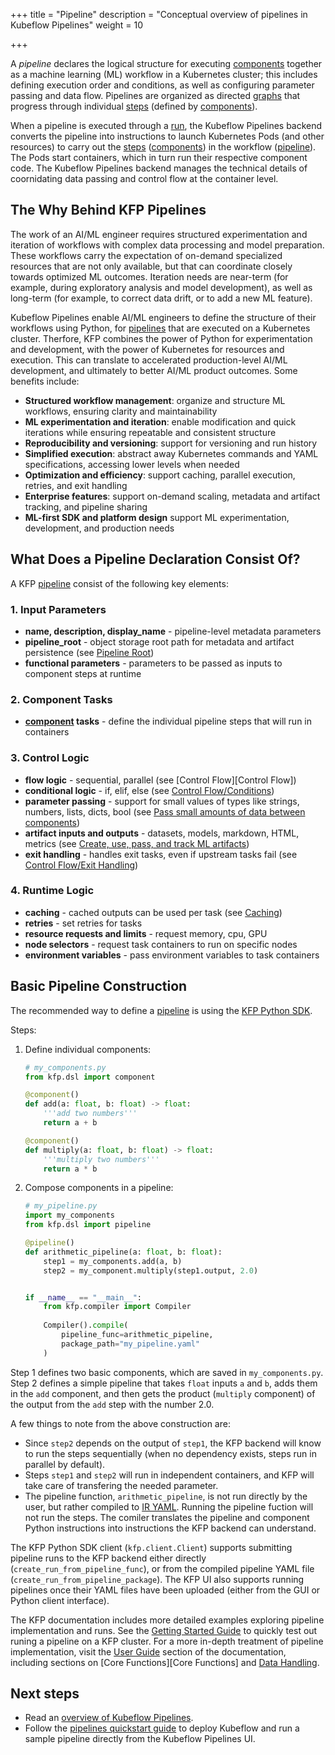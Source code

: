 +++
title = "Pipeline"
description = "Conceptual overview of pipelines in Kubeflow Pipelines"
weight = 10
                    
+++

A *pipeline* declares the logical structure for executing [components][component] together as a machine learning (ML) workflow in a Kubernetes cluster; this includes defining execution order and conditions, as well as configuring parameter passing and data flow. Pipelines are organized as directed [graphs][graph] that progress through individual [steps][step] (defined by [components][component]).

When a pipeline is executed through a [run][run], the Kubeflow Pipelines backend converts the pipeline into instructions to launch Kubernetes Pods (and other resources)
to carry out the [steps][step] ([components][component]) in the workflow ([pipeline][pipeline]). The Pods start containers, which in turn run their respective component code. The Kubeflow Pipelines backend manages the technical details of coornidating data passing and control flow at the container level.


## The Why Behind KFP Pipelines

The work of an AI/ML engineer requires structured experimentation and iteration of workflows with complex data processing and model preparation. These workflows carry the expectation of on-demand specialized resources that are not only available, but that can coordinate closely towards optimized ML outcomes. Iteration needs are near-term (for example, during exploratory analysis and model development), as well as long-term (for example, to correct data drift, or to add a new ML feature).

Kubeflow Pipelines enable AI/ML engineers to define the structure of their workflows using Python, for [pipelines][pipeline] that are executed on a Kubernetes cluster. Therfore, KFP combines the power of Python for experimentation and development, with the power of Kubernetes for resources and execution. This can translate to accelerated production-level AI/ML development, and ultimately to better AI/ML product outcomes. Some benefits include:

- **Structured workflow management**: organize and structure ML workflows, ensuring clarity and maintainability
- **ML experimentation and iteration**: enable modification and quick iterations while ensuring repeatable and consistent structure
- **Reproducibility and versioning**: support for versioning and run history
- **Simplified execution**: abstract away Kubernetes commands and YAML specifications, accessing lower levels when needed
- **Optimization and efficiency**: support caching, parallel execution, retries, and exit handling
- **Enterprise features**: support on-demand scaling, metadata and artifact tracking, and pipeline sharing
- **ML-first SDK and platform design** support ML experimentation, development, and production needs

## What Does a Pipeline Declaration Consist Of?
A KFP [pipeline][pipeline] consist of the following key elements:
### 1. Input Parameters
- **name, description, display_name** - pipeline-level metadata parameters
- **pipeline_root** - object storage root path for metadata and artifact persistence (see [Pipeline Root][Pipeline Root])
- **functional parameters** - parameters to be passed as inputs to component steps at runtime

### 2. Component Tasks
- **[component][component] tasks** - define the individual pipeline steps that will run in containers

### 3. Control Logic
- **flow logic** - sequential, parallel (see [Control Flow][Control Flow])
- **conditional logic** - if, elif, else (see [Control Flow/Conditions][Conditions])
- **parameter passing** - support for small values of types like strings, numbers, lists, dicts, bool (see [Pass small amounts of data between components][Param Passing])
- **artifact inputs and outputs** - datasets, models, markdown, HTML, metrics (see [Create, use, pass, and track ML artifacts][Artifact Handling])
- **exit handling** - handles exit tasks, even if upstream tasks fail (see [Control Flow/Exit Handling][Exit Handling])

### 4. Runtime Logic
- **caching** - cached outputs can be used per task (see [Caching][Caching])
- **retries** - set retries for tasks
- **resource requests and limits** - request memory, cpu, GPU
- **node selectors** - request task containers to run on specific nodes
- **environment variables** - pass environment variables to task containers

## Basic Pipeline Construction

The recommended way to define a [pipeline][pipeline] is using the [KFP Python SDK][KFP SDK].

Steps:
1. Define individual components:
    ```python
    # my_components.py
    from kfp.dsl import component

    @component()
    def add(a: float, b: float) -> float:
        '''add two numbers'''
        return a + b    

    @component()
    def multiply(a: float, b: float) -> float:
        '''multiply two numbers'''
        return a * b
    ```

2. Compose components in a pipeline:
    ```python
    # my_pipeline.py
    import my_components
    from kfp.dsl import pipeline

    @pipeline()
    def arithmetic_pipeline(a: float, b: float):
        step1 = my_components.add(a, b)
        step2 = my_component.multiply(step1.output, 2.0)


    if __name__ == "__main__":
        from kfp.compiler import Compiler
        
        Compiler().compile(
            pipeline_func=arithmetic_pipeline, 
            package_path="my_pipeline.yaml"
        )
    ```

Step 1 defines two basic components, which are saved in `my_components.py`. Step 2 defines a simple pipeline that takes `float` inputs `a` and `b`, adds them in the `add` component, and then gets the product (`multiply` component) of the output from the `add` step with the number 2.0.

A few things to note from the above construction are:
- Since `step2` depends on the output of `step1`, the KFP backend will know to run the steps sequentially (when no dependency exists, steps run in parallel by default).
- Steps `step1` and `step2` will run in independent containers, and KFP will take care of transfering the needed parameter.
- The pipeline function, `arithmetic_pipeline`, is not run directly by the user, but rather compiled to [IR YAML][IR YAML]. Running the pipeline fuction will not run the steps. The comiler translates the pipeline and component Python instructions into instructions the KFP backend can understand.

The KFP Python SDK client (`kfp.client.Client`) supports submitting pipeline runs to the KFP backend either directly (`create_run_from_pipeline_func`), or from the compiled pipeline YAML file (`create_run_from_pipeline_package`). The KFP UI also supports running pipelines once their YAML files have been uploaded (either from the GUI or Python client interface).

The KFP documentation includes more detailed examples exploring pipeline implementation and runs. See the [Getting Started Guide][Getting Started] to quickly test out runing a pipeline on a KFP cluster. For a more in-depth treatment of pipeline implementation, visit the [User Guide][User Guide] section of the documentation, including sections on [Core Functions][Core Functions] and [Data Handling][Data Handling].

## Next steps
* Read an [overview of Kubeflow Pipelines](/docs/components/pipelines/overview/).
* Follow the [pipelines quickstart guide](/docs/components/pipelines/getting-started/) 
  to deploy Kubeflow and run a sample pipeline directly from the Kubeflow 
  Pipelines UI.


[pipeline]: /docs/components/pipelines/concepts/pipeline
[component]: /docs/components/pipelines/concepts/component
[graph]: /docs/components/pipelines/concepts/graph
[step]: /docs/components/pipelines/concepts/step
[run]: /docs/components/pipelines/concepts/run
[KFP SDK]: https://kubeflow-pipelines.readthedocs.io
[IR YAML]: /docs/components/pipelines/concepts/ir-yaml
[Getting Started]: docs/components/pipelines/getting-started
[User Guide]: docs/components/pipelines/user-guides/
[Data Handling]: docs/components/pipelines/user-guides/data-handling/parameters/
[Core Fuctions]: /docs/components/pipelines/user-guides/core-functions/ 
[Run a Pipeline]: /docs/components/pipelines/user-guides/core-functions/run-a-pipeline/
[Compile a Pipeline]: /docs/components/pipelines/user-guides/core-functions/compile-a-pipeline/
[Param Passing]: /docs/components/pipelines/user-guides/data-handling/parameters/
[Artifact Handling]: /docs/components/pipelines/user-guides/data-handling/artifacts/
[Exit Handling]: /docs/components/pipelines/user-guides/core-functions/control-flow/#exit-handling
[Conditions]: /docs/components/pipelines/user-guides/core-functions/control-flow/#conditions
[Caching]: /docs/components/pipelines/user-guides/core-functions/caching/
[Pipeline Root]: /docs/components/pipelines/concepts/pipeline-root
